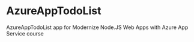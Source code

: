 # AzureAppTodoList
AzureAppTodoList app for Modernize Node.JS Web Apps with Azure App Service course
